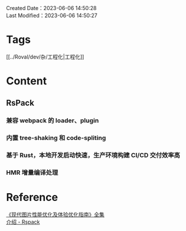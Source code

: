 Created Date：2023-06-06 14:50:28  
Last Modified：2023-06-06 14:50:27

# Tags

[[../Roval/dev/杂/工程化|工程化]]

# Content

## RsPack

### 兼容 webpack 的 loader、plugin

### 内置 tree-shaking 和 code-spliting

### 基于 Rust，本地开发启动快速，生产环境构建 CI/CD 交付效率高

### HMR 增量编译处理

# Reference

[《现代图片性能优化及体验优化指南》全集](https://mp.weixin.qq.com/s/LN-fBf-RigSfS_XtU_19JQ?version=4.1.6.90701&platform=mac)  
[介绍 - Rspack](https://www.rspack.dev/zh/guide/introduction.html#%E5%92%8C%E5%85%B6%E4%BB%96%E6%9E%84%E5%BB%BA%E5%B7%A5%E5%85%B7%E7%9A%84%E5%AF%B9%E6%AF%94)
